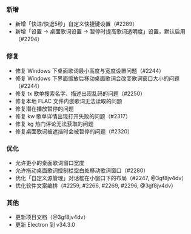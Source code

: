 ### 新增

- 新增「快进/快退5秒」自定义快捷键设置（#2289）
- 新增「设置 → 桌面歌词设置 → 暂停时提高歌词透明度」设置，默认启用（#2294）

### 修复

- 修复 Windows 下桌面歌词最小高度与宽度设置问题（#2244）
- 修复 Windows 下界面缩放后移动桌面歌词会改变歌词窗口大小的问题（#2244）
- 修复 tx 歌单搜索名字、描述出现乱码的问题（#2250）
- 修复本地 FLAC 文件内嵌歌词无法读取的问题
- 修复潜在播放暂停的问题
- 修复 kw 歌单详情出现打开失败的问题（#2317）
- 修复 kg 热门评论无法获取的问题
- 修复桌面歌词被遮挡时会被暂停的问题（#2320）

### 优化

- 允许更小的桌面歌词窗口宽度
- 允许拖动桌面歌词控制栏空白处移动歌词窗口（#2280）
- 优化「自定义源管理」对话框在小窗口下的布局（#2247, @3gf8jv4dv）
- 优化软件文案编排（#2259, #2266, #2269, #2296, @3gf8jv4dv）

### 其他

- 更新项目文档（@3gf8jv4dv）
- 更新 Electron 到 v34.3.0
